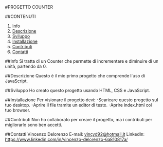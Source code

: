 #PROGETTO COUNTER

##CONTENUTI
1. [Info](#Info)
2. [Descrizione](#Descrizione)
3. [Sviluppo](#Svilupo)
4. [Installazione](#Installazione)
5. [Contributi](#Contributi)
6. [Contatti](#contatti)

##Info
Si tratta di un Counter che permette di incrementare e diminuire di un unità, partendo da 0.

##Descrizione
Questo è il mio primo progetto che comprende l'uso di JavaScript.

##Sviluppo
Ho creato questo progetto usando HTML, CSS e JavaScript.

##Installazione
Per visionare il progetto devi:
-Scaricare questo progetto sul tuo desktop.
-Aprire il file tramite un editor di testo.
-Aprire index.html col tuo browser.

##Contributi
Non ho collaborato per creare il progetto, ma i contributi per migliorarlo sono ben accetti.

##Contatti
Vincenzo Delorenzo
E-mail: vincyd92@hotmail.it 
LinkedIn: https://www.linkedin.com/in/vincenzo-delorenzo-6a810817a/
